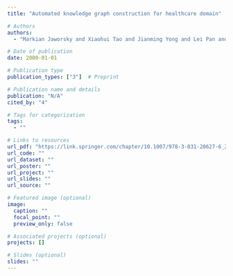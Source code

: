 ```yaml
---
title: "Automated knowledge graph construction for healthcare domain"

# Authors
authors:
  - "Markian Jaworsky and Xiaohui Tao and Jianming Yong and Lei Pan and Ji Zhang and Shiva Pokhrel"

# Date of publication
date: 2000-01-01

# Publication type
publication_types: ["3"]  # Preprint

# Publication name and details
publication: "N/A"
cited_by: "4"

# Tags for categorization
tags:
  - ""

# Links to resources
url_pdf: "https://link.springer.com/chapter/10.1007/978-3-031-20627-6_24"  # Link to the resource
url_code: ""
url_dataset: ""
url_poster: ""
url_project: ""
url_slides: ""
url_source: ""

# Featured image (optional)
image:
  caption: ""
  focal_point: ""
  preview_only: false

# Associated projects (optional)
projects: []

# Slides (optional)
slides: ""
---
```

